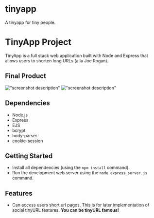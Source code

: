# tinyapp
A tinyapp for tiny people.

# TinyApp Project

TinyApp is a full stack web application built with Node and Express that allows users to shorten long URLs (à la Joe Rogan).

## Final Product

!["screenshot description"](#)
!["screenshot description"](#)

## Dependencies

- Node.js
- Express
- EJS
- bcrypt
- body-parser
- cookie-session

## Getting Started

- Install all dependencies (using the `npm install` command).
- Run the development web server using the `node express_server.js` command.

## Features

- Can access users short url pages. This is for later implementation of social tinyURL features. **You can be tinyURL famous!**